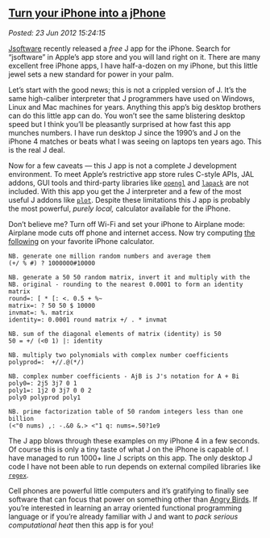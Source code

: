 [Turn your iPhone into a
jPhone](http://bakerjd99.wordpress.com/2012/06/23/turn-your-iphone-into-a-jphone-2/)
-------------------------------------------------------------------------------------------------------------

*Posted: 23 Jun 2012 15:24:15*

[Jsoftware](http://www.jsoftware.com/) recently released a *free* J app
for the iPhone. Search for “jsoftware” in Apple’s app store and you will
land right on it. There are many excellent free iPhone apps, I have
half-a-dozen on my iPhone, but this little jewel sets a new standard for
power in your palm.

Let’s start with the good news; this is not a crippled version of J.
It’s the same high-caliber interpreter that J programmers have used on
Windows, Linux and Mac machines for years. Anything this app’s big
desktop brothers can do this little app can do. You won’t see the same
blistering desktop speed but I think you’ll be pleasantly surprised at
how fast this app munches numbers. I have run desktop J since the 1990’s
and J on the iPhone 4 matches or beats what I was seeing on laptops ten
years ago. This is the real J deal.

Now for a few caveats — this J app is not a complete J development
environment. To meet Apple’s restrictive app store rules C-style APIs,
JAL addons, GUI tools and third-party libraries like
[`opengl`](http://www.jsoftware.com/jwiki/OpenGL) and
[`lapack`](http://www.jsoftware.com/jwiki/Addons/math/lapack) are not
included. With this app you get the J interpreter and a few of the most
useful J addons like [`plot`](http://www.jsoftware.com/jwiki/Plot).
Despite these limitations this J app is probably the most powerful,
*purely local,* calculator available for the iPhone.

Don’t believe me? Turn off Wi-Fi and set your iPhone to Airplane mode:
Airplane mode cuts off phone and internet access. Now try computing [the
following](https://www.box.com/s/dadb252a1b49635d6c05) on your favorite
iPhone calculator.


    NB. generate one million random numbers and average them
    (+/ % #) ? 1000000#10000
       
    NB. generate a 50 50 random matrix, invert it and multiply with the 
    NB. original - rounding to the nearest 0.0001 to form an identity matrix 
    round=: [ * [: <. 0.5 + %~
    matrix=: ? 50 50 $ 10000
    invmat=: %. matrix
    identity=: 0.0001 round matrix +/ . * invmat
       
    NB. sum of the diagonal elements of matrix (identity) is 50 
    50 = +/ (<0 1) |: identity
       
    NB. multiply two polynomials with complex number coefficients
    polyprod=:  +//.@(*/) 

    NB. complex number coefficients - AjB is J's notation for A + Bi
    poly0=: 2j5 3j7 0 1
    poly1=: 1j2 0 3j7 0 0 2
    poly0 polyprod poly1

    NB. prime factorization table of 50 random integers less than one billion
    (<"0 nums) ,: -.&0 &.> <"1 q: nums=.50?1e9

The J app blows through these examples on my iPhone 4 in a few seconds.
Of course this is only a tiny taste of what J on the iPhone is capable
of. I have managed to run 1000+ line J scripts on this app. The only
desktop J code I have not been able to run depends on external compiled
libraries like
[`regex`](http://www.jsoftware.com/help/user/script\_regex.htm).

Cell phones are powerful little computers and it’s gratifying to finally
see software that can focus that power on something other than [Angry
Birds](http://itunes.apple.com/us/app/angry-birds/id343200656?mt=8). If
you’re interested in learning an array oriented functional programming
language or if you’re already familiar with J and want to *pack serious
computational heat* then this app is for you!

